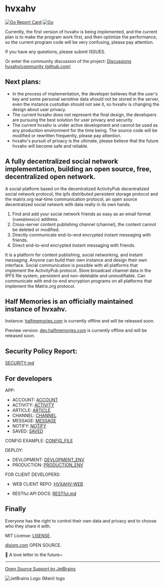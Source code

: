 # hvxahv

[![Go Report Card](https://goreportcard.com/badge/github.com/hvxahv/hvxahv)](https://goreportcard.com/report/github.com/hvxahv/hvxahv) [![Go](https://github.com/hvxahv/hvxahv/actions/workflows/lint.yml/badge.svg)](https://github.com/hvxahv/hvxahv/actions/workflows/lint.yml)

Currently, the first version of hvxahv is being implemented, and the current plan is to make the program work first, and then optimize the performance, so the current program code will be very confusing, please pay attention.

If you have any questions, please submit ISSUES.

Or enter the community discussion of the project: [Discussions hvxahv/community (github.com)](https://github.com/hvxahv/community/discussions)

## Next plans:

- In the process of implementation, the developer believes that the user's key and some personal sensitive data should not be stored in the server, even the instance custodian should not see it, so hvxahv is changing the design about user privacy.
- The current hvxahv does not represent the final design, the developers are pursuing the best solution for user privacy and security.
- The current hvxahv is under active development and cannot be used as any production environment for the time being. The source code will be modified or rewritten frequently, please pay attention.
- hvxahv's pursuit of privacy is the ultimate, please believe that the future hvxahv will become safe and reliable.

## A fully decentralized social network implementation, building an open source, free, decentralized open network.

A social platform based on the decentralized ActivityPub decentralized social network protocol, the ipfs distributed persistent storage protocol and the matrix.org real-time communication protocol, an open source decentralized social network with data really in its own hands.

1. Find and add your social network friends as easy as an email format (`name@domain`) address.
2. Cross-server content publishing channel (channel), the content cannot be deleted or modified.
3. Directly communicate end-to-end encrypted instant messaging with friends.
4. Direct end-to-end encrypted instant messaging with friends.

It is a platform for content publishing, social networking, and instant messaging. Anyone can build their own instance and design their own interface. Social communication is possible with all platforms that implement the ActivityPub protocol. Store broadcast channel data in the IPFS file system, persistent and non-deletable and unmodifiable. Can communicate with end-to-end encryption programs on all platforms that implement the Matrix.org protocol.

## Half Memories is an officially maintained instance of hvxahv.

Instance: [halfmemories.com](https://halfmemories.com) is currently offline and will be released soon.

Preview version: [dev.halfmemories.com](https://dev.halfmemories.com) is currently offline and will be released soon.

## Security Policy Report:

[SECURITY.md](./SECURITY.md)

## For developers

APP:

- ACCOUNT: [ACCOUNT](docs/ACCOUNT.md)
- ACTIVITY: [ACTIVITY](docs/ACTIVITY.md)
- ARTICLE: [ARTICLE](docs/ARTICLE.md)
- CHANNEL: [CHANNEL](docs/CHANNEL.md)
- MESSAGE: [MESSAGE](docs/MESSAGE.md)
- NOTIFY: [NOTIFY](docs/NOTIFY.md)
- SAVED: [SAVED](docs/SAVED.md)

CONFIG EXAMPLE: [CONFIG_FILE](build/CONFIG_FILE.md)

DEPLOY:

- DEVLOPMENT: [DEVLOPMENT_ENV](build/PRODUCTION_ENV.md)
- PRODUCTION: [PRODUCTION_ENV](build/PRODUCTION_ENV.md)

FOR CLIENT DEVELOPERS: 

- WEB CLIENT REPO: [HVXAHV-WEB](https://github.com/hvxahv/hvxahv-web)

- RESTful API DOCS: [RESTful.md](./app/gateway/RESTful.md)

## Finally

Everyone has the right to control their own data and privacy and to choose who they share it with.

MIT License: [LISENSE](https://github.com/hvxahv/hvxahv/blob/main/LICENSE).

[disism.com](https://disism.com/) OPEN SOURCE. 



🍬 A love letter to the future~

---

[Open Source Support by JetBrains](https://jb.gg/OpenSourceSupport)

![JetBrains Logo (Main) logo](https://resources.jetbrains.com/storage/products/company/brand/logos/jb_beam.svg)
